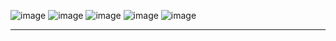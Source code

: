 ![image](https://github.com/Anirban3456/Restaurant_Website/assets/118114203/40eb3da8-a227-4719-9fb9-2cc213ef0b0b)
![image](https://github.com/Anirban3456/Restaurant_Website/assets/118114203/9d730433-4050-444c-aed1-7ebe7e9433e0)
![image](https://github.com/Anirban3456/Restaurant_Website/assets/118114203/b2b3bb95-0e9c-457a-b5e5-33de5f07ca1c)
![image](https://github.com/Anirban3456/Restaurant_Website/assets/118114203/c55c4c8d-00d1-47a1-8f62-d1a5051f873a)
![image](https://github.com/Anirban3456/Restaurant_Website/assets/118114203/1cb5a256-b4b0-4f7c-94f8-6c42630b95d7)
<hr>
<br>

